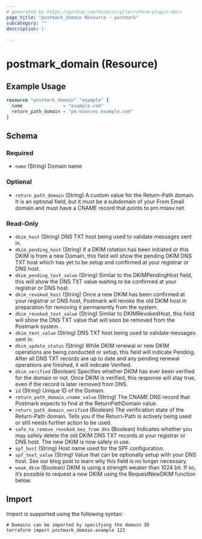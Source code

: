 ```yaml
---
# generated by https://github.com/hashicorp/terraform-plugin-docs
page_title: "postmark_domain Resource - postmark"
subcategory: ""
description: |-
  
---
```


# postmark_domain (Resource)



## Example Usage

```terraform
resource "postmark_domain" "example" {
  name               = "example.com"
  return_path_domain = "pm-bounces.example.com"
}
```

<!-- schema generated by tfplugindocs -->
## Schema

### Required

- `name` (String) Domain name

### Optional

- `return_path_domain` (String) A custom value for the Return-Path domain. It is an optional field, but it must be a subdomain of your From Email domain and must have a CNAME record that points to pm.mtasv.net.

### Read-Only

- `dkim_host` (String) DNS TXT host being used to validate messages sent in.
- `dkim_pending_host` (String) If a DKIM rotation has been initiated or this DKIM is from a new Domain, this field will show the pending DKIM DNS TXT host which has yet to be setup and confirmed at your registrar or DNS host.
- `dkim_pending_text_value` (String) Similar to the DKIMPendingHost field, this will show the DNS TXT value waiting to be confirmed at your registrar or DNS host.
- `dkim_revoked_host` (String) Once a new DKIM has been confirmed at your registrar or DNS host, Postmark will revoke the old DKIM host in preparation for removing it permanently from the system.
- `dkim_revoked_text_value` (String) Similar to DKIMRevokedHost, this field will show the DNS TXT value that will soon be removed from the Postmark system.
- `dkim_text_value` (String) DNS TXT host being used to validate messages sent in.
- `dkim_update_status` (String) While DKIM renewal or new DKIM operations are being conducted or setup, this field will indicate Pending. After all DNS TXT records are up to date and any pending renewal operations are finished, it will indicate Verified.
- `dkim_verified` (Boolean) Specifies whether DKIM has ever been verified for the domain or not. Once DKIM is verified, this response will stay true, even if the record is later removed from DNS.
- `id` (String) Unique ID of the Domain.
- `return_path_domain_cname_value` (String) The CNAME DNS record that Postmark expects to find at the ReturnPathDomain value.
- `return_path_domain_verified` (Boolean) The verification state of the Return-Path domain. Tells you if the Return-Path is actively being used or still needs further action to be used.
- `safe_to_remove_revoked_key_from_dns` (Boolean) Indicates whether you may safely delete the old DKIM DNS TXT records at your registrar or DNS host. The new DKIM is now safely in use.
- `spf_host` (String) Host name used for the SPF configuration.
- `spf_text_value` (String) Value that can be optionally setup with your DNS host. See our blog post to learn why this field is no longer necessary.
- `weak_dkim` (Boolean) DKIM is using a strength weaker than 1024 bit. If so, it’s possible to request a new DKIM using the RequestNewDKIM function below.

## Import

Import is supported using the following syntax:

```shell
# Domains can be imported by specifying the domain ID
terraform import postmark_domain.example 123
```
